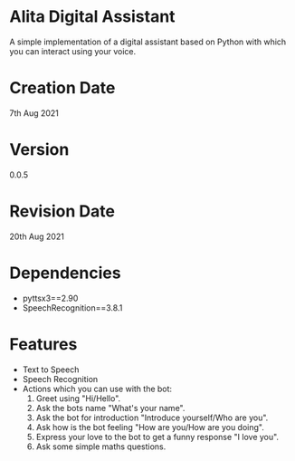 # Alita Digital Assistant

A simple implementation of a digital assistant based on Python with which you can interact using your voice.

# Creation Date

7th Aug 2021

# Version

0.0.5

# Revision Date

20th Aug 2021

# Dependencies

* pyttsx3==2.90
* SpeechRecognition==3.8.1

# Features

* Text to Speech
* Speech Recognition
* Actions which you can use with the bot:
    1. Greet using "Hi/Hello".
    2. Ask the bots name "What's your name".
    3. Ask the bot for introduction "Introduce yourself/Who are you".
    4. Ask how is the bot feeling "How are you/How are you doing".
    5. Express your love to the bot to get a funny response "I love you".
    6. Ask some simple maths questions.